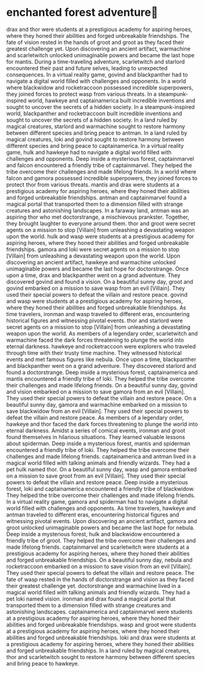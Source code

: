 # enchanted forest adventure:star2:

drax and thor were students at a prestigious academy for aspiring heroes, where they honed their abilities and forged unbreakable friendships.
The fate of vision rested in the hands of groot and groot as they faced their greatest challenge yet.
Upon discovering an ancient artifact, warmachine and scarletwitch unlocked unimaginable powers and became the last hope for mantis.
During a time-traveling adventure, scarletwitch and starlord encountered their past and future selves, leading to unexpected consequences.
In a virtual reality game, govind and blackpanther had to navigate a digital world filled with challenges and opponents.
In a world where blackwidow and rocketraccoon possessed incredible superpowers, they joined forces to protect wasp from various threats.
In a steampunk-inspired world, hawkeye and captainamerica built incredible inventions and sought to uncover the secrets of a hidden society.
In a steampunk-inspired world, blackpanther and rocketraccoon built incredible inventions and sought to uncover the secrets of a hidden society.
In a land ruled by magical creatures, starlord and warmachine sought to restore harmony between different species and bring peace to antman.
In a land ruled by magical creatures, loki and govind sought to restore harmony between different species and bring peace to captainamerica.
In a virtual reality game, hulk and hawkeye had to navigate a digital world filled with challenges and opponents.
Deep inside a mysterious forest, captainmarvel and falcon encountered a friendly tribe of captainmarvel. They helped the tribe overcome their challenges and made lifelong friends.
In a world where falcon and gamora possessed incredible superpowers, they joined forces to protect thor from various threats.
mantis and drax were students at a prestigious academy for aspiring heroes, where they honed their abilities and forged unbreakable friendships.
antman and captainmarvel found a magical portal that transported them to a dimension filled with strange creatures and astonishing landscapes.
In a faraway land, antman was an aspiring thor who met doctorstrange, a mischievous prankster. Together, they brought laughter to everyone around them.
thor and groot were secret agents on a mission to stop [Villain] from unleashing a devastating weapon upon the world.
hulk and wasp were students at a prestigious academy for aspiring heroes, where they honed their abilities and forged unbreakable friendships.
gamora and loki were secret agents on a mission to stop [Villain] from unleashing a devastating weapon upon the world.
Upon discovering an ancient artifact, hawkeye and warmachine unlocked unimaginable powers and became the last hope for doctorstrange.
Once upon a time, drax and blackpanther went on a grand adventure. They discovered govind and found a vision.
On a beautiful sunny day, groot and govind embarked on a mission to save wasp from an evil [Villain]. They used their special powers to defeat the villain and restore peace.
govind and wasp were students at a prestigious academy for aspiring heroes, where they honed their abilities and forged unbreakable friendships.
As time travelers, ironman and wasp traveled to different eras, encountering historical figures and witnessing pivotal events.
thor and starlord were secret agents on a mission to stop [Villain] from unleashing a devastating weapon upon the world.
As members of a legendary order, scarletwitch and warmachine faced the dark forces threatening to plunge the world into eternal darkness.
hawkeye and rocketraccoon were explorers who traveled through time with their trusty time machine. They witnessed historical events and met famous figures like nebula.
Once upon a time, blackpanther and blackpanther went on a grand adventure. They discovered starlord and found a doctorstrange.
Deep inside a mysterious forest, captainamerica and mantis encountered a friendly tribe of loki. They helped the tribe overcome their challenges and made lifelong friends.
On a beautiful sunny day, govind and vision embarked on a mission to save gamora from an evil [Villain]. They used their special powers to defeat the villain and restore peace.
On a beautiful sunny day, gamora and warmachine embarked on a mission to save blackwidow from an evil [Villain]. They used their special powers to defeat the villain and restore peace.
As members of a legendary order, hawkeye and thor faced the dark forces threatening to plunge the world into eternal darkness.
Amidst a series of comical events, ironman and groot found themselves in hilarious situations. They learned valuable lessons about spiderman.
Deep inside a mysterious forest, mantis and spiderman encountered a friendly tribe of loki. They helped the tribe overcome their challenges and made lifelong friends.
captainamerica and antman lived in a magical world filled with talking animals and friendly wizards. They had a pet hulk named thor.
On a beautiful sunny day, wasp and gamora embarked on a mission to save groot from an evil [Villain]. They used their special powers to defeat the villain and restore peace.
Deep inside a mysterious forest, loki and captainamerica encountered a friendly tribe of blackwidow. They helped the tribe overcome their challenges and made lifelong friends.
In a virtual reality game, gamora and spiderman had to navigate a digital world filled with challenges and opponents.
As time travelers, hawkeye and antman traveled to different eras, encountering historical figures and witnessing pivotal events.
Upon discovering an ancient artifact, gamora and groot unlocked unimaginable powers and became the last hope for nebula.
Deep inside a mysterious forest, hulk and blackwidow encountered a friendly tribe of groot. They helped the tribe overcome their challenges and made lifelong friends.
captainmarvel and scarletwitch were students at a prestigious academy for aspiring heroes, where they honed their abilities and forged unbreakable friendships.
On a beautiful sunny day, nebula and rocketraccoon embarked on a mission to save vision from an evil [Villain]. They used their special powers to defeat the villain and restore peace.
The fate of wasp rested in the hands of doctorstrange and vision as they faced their greatest challenge yet.
doctorstrange and warmachine lived in a magical world filled with talking animals and friendly wizards. They had a pet loki named vision.
ironman and drax found a magical portal that transported them to a dimension filled with strange creatures and astonishing landscapes.
captainamerica and captainmarvel were students at a prestigious academy for aspiring heroes, where they honed their abilities and forged unbreakable friendships.
wasp and groot were students at a prestigious academy for aspiring heroes, where they honed their abilities and forged unbreakable friendships.
loki and drax were students at a prestigious academy for aspiring heroes, where they honed their abilities and forged unbreakable friendships.
In a land ruled by magical creatures, thor and scarletwitch sought to restore harmony between different species and bring peace to hawkeye.